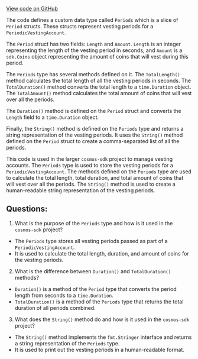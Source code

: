[View code on GitHub](https://github.com/cosmos/cosmos-sdk.git/x/auth/vesting/types/period.go)

The code defines a custom data type called `Periods` which is a slice of `Period` structs. These structs represent vesting periods for a `PeriodicVestingAccount`. 

The `Period` struct has two fields: `Length` and `Amount`. `Length` is an integer representing the length of the vesting period in seconds, and `Amount` is a `sdk.Coins` object representing the amount of coins that will vest during this period.

The `Periods` type has several methods defined on it. The `TotalLength()` method calculates the total length of all the vesting periods in seconds. The `TotalDuration()` method converts the total length to a `time.Duration` object. The `TotalAmount()` method calculates the total amount of coins that will vest over all the periods.

The `Duration()` method is defined on the `Period` struct and converts the `Length` field to a `time.Duration` object.

Finally, the `String()` method is defined on the `Periods` type and returns a string representation of the vesting periods. It uses the `String()` method defined on the `Period` struct to create a comma-separated list of all the periods.

This code is used in the larger `cosmos-sdk` project to manage vesting accounts. The `Periods` type is used to store the vesting periods for a `PeriodicVestingAccount`. The methods defined on the `Periods` type are used to calculate the total length, total duration, and total amount of coins that will vest over all the periods. The `String()` method is used to create a human-readable string representation of the vesting periods.
## Questions: 
 1. What is the purpose of the `Periods` type and how is it used in the `cosmos-sdk` project?
- The `Periods` type stores all vesting periods passed as part of a `PeriodicVestingAccount`.
- It is used to calculate the total length, duration, and amount of coins for the vesting periods.

2. What is the difference between `Duration()` and `TotalDuration()` methods?
- `Duration()` is a method of the `Period` type that converts the period length from seconds to a `time.Duration`.
- `TotalDuration()` is a method of the `Periods` type that returns the total duration of all periods combined.

3. What does the `String()` method do and how is it used in the `cosmos-sdk` project?
- The `String()` method implements the `fmt.Stringer` interface and returns a string representation of the `Periods` type.
- It is used to print out the vesting periods in a human-readable format.